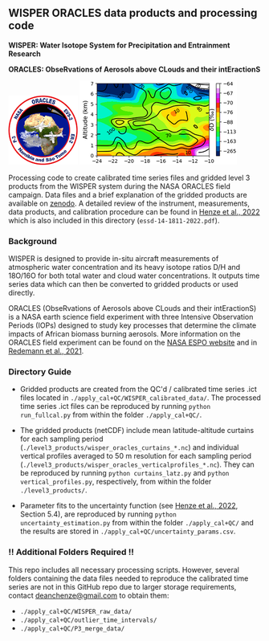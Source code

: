 ## WISPER ORACLES data products and processing code

**WISPER: Water Isotope System for Precipitation and Entrainment Research**

**ORACLES: ObseRvations of Aerosols above CLouds and their intEractionS** 

![nasa logo](./NASA_ORACLES_logo.png)   ![curtain sample](./dD_curtain_sample.png) 

Processing code to create calibrated time series files and gridded level 3 products from the WISPER 
system during the NASA ORACLES field campaign. Data files and a brief explanation of the gridded products are 
available on [zenodo](https://doi.org/10.5281/zenodo.5748368). A detailed review of the 
instrument, measurements, data products, and calibration procedure can be found in 
[Henze et al., 2022](https://doi.org/10.5194/essd-14-1811-2022) which is also included in this 
directory (```essd-14-1811-2022.pdf```).

### Background

WISPER is designed to provide in-situ aircraft 
measurements of atmospheric water concentration and its heavy isotope ratios D/H and 
18O/16O for both total water and cloud water concentrations. It outputs time series 
data which can then be converted to gridded products or used directly.

ORACLES (ObseRvations of Aerosols above CLouds and their intEractionS) is a NASA earth 
science field experiment with three Intensive Observation Periods (IOPs) designed to study 
key processes that determine the climate impacts of African biomass burning aerosols. 
More information on the ORACLES field experiment can be found on the 
[NASA ESPO website](https://espo.nasa.gov/oracles/content/ORACLES) and in 
[Redemann et al., 2021](https://doi.org/10.5194/acp-21-1507-2021).

### Directory Guide

* Gridded products are created from the QC'd / calibrated time series .ict files located in 
```./apply_cal+QC/WISPER_calibrated_data/```. The processed time series .ict files can be reproduced 
by running ```python run_fullcal.py``` from within the folder ```./apply_cal+QC/```.

* The gridded products (netCDF) include mean latitude-altitude curtains for each sampling period 
(```./level3_products/wisper_oracles_curtains_*.nc```) and individual vertical profiles 
averaged to 50 m resolution for each sampling period (```./level3_products/wisper_oracles_verticalprofiles_*.nc```). 
They can be reproduced by running ```python curtains_latz.py``` and 
```python vertical_profiles.py```, respectively, from within the folder ```./level3_products/```.

* Parameter fits to the uncertainty function (see [Henze et al., 2022](https://doi.org/10.5194/essd-14-1811-2022), 
Section 5.4), are reproduced by running ```python uncertainty_estimation.py``` from within the folder ```./apply_cal+QC/``` 
and the results are stored in ```./apply_cal+QC/uncertainty_params.csv```.

### !! Additional Folders Required !!
This repo includes all necessary processing scripts. However, several folders containing the data files needed to reproduce the calibrated 
time series are not in this GitHub repo due to larger storage requirements, contact deanchenze@gmail.com to obtain them:
* ```./apply_cal+QC/WISPER_raw_data/```
* ```./apply_cal+QC/outlier_time_intervals/```
* ```./apply_cal+QC/P3_merge_data/```
